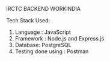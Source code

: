 IRCTC BACKEND WORKINDIA

Tech Stack Used:

  1) Language : JavaScript
  2) Framework : Node.js and Express.js
  3) Database: PostgreSQL
  4) Testing done using : Postman
